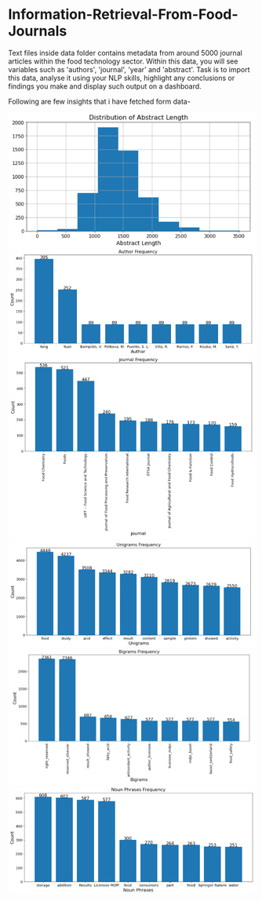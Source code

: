 # Information-Retrieval-From-Food-Journals
 Text files inside data folder contains metadata from around 5000 journal articles within the food technology sector. Within this data, you will see variables such as 'authors', 'journal', 'year' and 'abstract'. 
 Task is to import this data, analyse it using your NLP skills, highlight any conclusions or findings you make and display such output on a dashboard. 

 Following are few insights that i have fetched form data-


![Chart](Charts/abstract_length_dist.png)
![Chart](Charts/top_authors.png)
![Chart](Charts/top_journals.png)
![Chart](Charts/unigrams.png)
![Chart](Charts/bigrams.png)
![Chart](Charts/noun_phrases.png)
